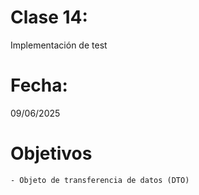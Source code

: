 # Clase 14: 
Implementación de test 

# Fecha: 
09/06/2025

# Objetivos
    - Objeto de transferencia de datos (DTO)